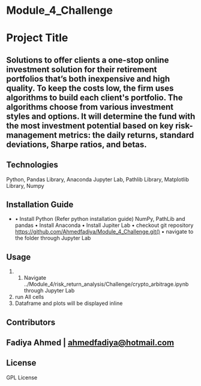 # Module_4_Challenge
# Project Title

Solutions to offer clients a one-stop online investment solution for their retirement portfolios that’s both inexpensive and high quality. To keep the costs low, the firm uses algorithms to build each client's portfolio. The algorithms choose from various investment styles and options. It will determine the fund with the most investment potential based on key risk-management metrics: the daily returns, standard deviations, Sharpe ratios, and betas.
---

## Technologies

Python, Pandas Library, Anaconda Jupyter Lab, Pathlib Library, Matplotlib Library, Numpy


## Installation Guide
- •	Install Python (Refer python installation guide) NumPy, PathLib and pandas
•	Install Anaconda
•	Install Jupiter Lab
•	checkout git repository https://github.com/Ahmedfadiya/Module_4_Challenge.git()
•	navigate to the folder through Jupyter Lab


## Usage


1. 1.	Navigate ../Module_4/risk_return_analysis/Challenge/crypto_arbitrage.ipynb through Jupyter Lab
2.	run All cells
3.	Dataframe and plots will be displayed inline



## Contributors

Fadiya Ahmed | ahmedfadiya@hotmail.com
---

## License

GPL License
